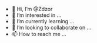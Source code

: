 - 👋 Hi, I’m @Zdzor
- 👀 I’m interested in ...
- 🌱 I’m currently learning ...
- 💞️ I’m looking to collaborate on ...
- 📫 How to reach me ...

<!---
Zdzor/Zdzor is a ✨ special ✨ repository because its `README.md` (this file) appears on your GitHub profile.
You can click the Preview link to take a look at your changes.
--->
